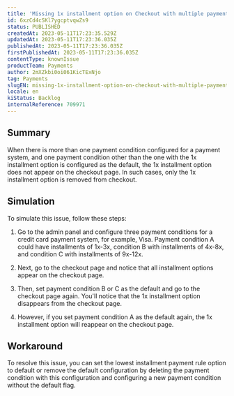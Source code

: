 ```yaml
---
title: 'Missing 1x installment option on Checkout with multiple payment conditions and default configuration set to a different option'
id: 6xzCd4cSKl7ygcptvqwZs9
status: PUBLISHED
createdAt: 2023-05-11T17:23:35.529Z
updatedAt: 2023-05-11T17:23:36.035Z
publishedAt: 2023-05-11T17:23:36.035Z
firstPublishedAt: 2023-05-11T17:23:36.035Z
contentType: knownIssue
productTeam: Payments
author: 2mXZkbi0oi061KicTExNjo
tag: Payments
slugEN: missing-1x-installment-option-on-checkout-with-multiple-payment-conditions-and-default-configuration-set-to-a-different-option
locale: en
kiStatus: Backlog
internalReference: 709971
---
```


## Summary


When there is more than one payment condition configured for a payment system, and one payment condition other than the one with the 1x installment option is configured as the default, the 1x installment option does not appear on the checkout page. In such cases, only the 1x installment option is removed from checkout.


##

## Simulation


To simulate this issue, follow these steps:

1. Go to the admin panel and configure three payment conditions for a credit card payment system, for example, Visa. Payment condition A could have installments of 1x-3x, condition B with installments of 4x-8x, and condition C with installments of 9x-12x.

2. Next, go to the checkout page and notice that all installment options appear on the checkout page.

3. Then, set payment condition B or C as the default and go to the checkout page again. You'll notice that the 1x installment option disappears from the checkout page.

4. However, if you set payment condition A as the default again, the 1x installment option will reappear on the checkout page.


##

## Workaround


To resolve this issue, you can set the lowest installment payment rule option to default or remove the default configuration by deleting the payment condition with this configuration and configuring a new payment condition without the default flag.

